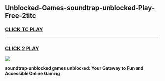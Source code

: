 
## Unblocked-Games-soundtrap-unblocked-Play-Free-2titc
<h3>
<a href="https://premium76.site?title=soundtrap-unblocked&ref=20M">CLICK TO PLAY</a></h3>
<hr>

<h3>
<a href="https://premium76.site?title=soundtrap-unblocked&ref=20M">CLICK 2 PLAY</a>
  
</h3>

<a href="https://premium76.site?title=soundtrap-unblocked&ref=19M"><img src="https://clearcache.store/games.png"></a>


**soundtrap-unblocked games unblocked: Your Gateway to Fun and Accessible Online Gaming**
